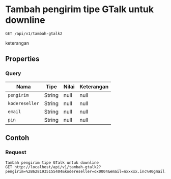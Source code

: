 # Tambah pengirim tipe GTalk untuk downline
```http
GET /api/v1/tambah-gtalk2
```
keterangan
## Properties
### Query
Nama | Tipe | Nilai | Keterangan
--- | --- | --- | ---
<code>pengirim</code> | String | null | null
<code>kodereseller</code> | String | null | null
<code>email</code> | String | null | null
<code>pin</code> | String | null | null

## Contoh

### Request
```http
Tambah pengirim tipe GTalk untuk downline
GET http://localhost/api/v1/tambah-gtalk2?pengirim=%2B6281935155404&kodereseller=ox0004&email=nxxxxx.inc%40gmail.com&pin=1234
```

